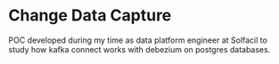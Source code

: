 # Change Data Capture
POC developed during my time as data platform engineer at Solfacil to study how kafka connect works with debezium on postgres databases.

